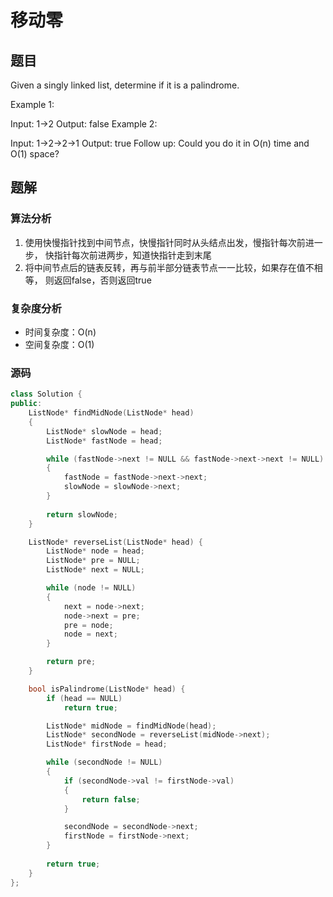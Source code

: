# 移动零
## 题目
Given a singly linked list, determine if it is a palindrome.

Example 1:

Input: 1->2
Output: false
Example 2:

Input: 1->2->2->1
Output: true
Follow up:
Could you do it in O(n) time and O(1) space?

## 题解
### 算法分析
1. 使用快慢指针找到中间节点，快慢指针同时从头结点出发，慢指针每次前进一步，
   快指针每次前进两步，知道快指针走到末尾
2. 将中间节点后的链表反转，再与前半部分链表节点一一比较，如果存在值不相等，
   则返回false，否则返回true
### 复杂度分析
+ 时间复杂度：O(n)
+ 空间复杂度：O(1)
### 源码
```C++ []
class Solution {
public:
    ListNode* findMidNode(ListNode* head)
    {
        ListNode* slowNode = head;
        ListNode* fastNode = head;

        while (fastNode->next != NULL && fastNode->next->next != NULL)
        {
            fastNode = fastNode->next->next;
            slowNode = slowNode->next;
        }
        
        return slowNode;
    }

    ListNode* reverseList(ListNode* head) {
        ListNode* node = head;
        ListNode* pre = NULL;
        ListNode* next = NULL;

        while (node != NULL)
        {
            next = node->next;
            node->next = pre;
            pre = node;
            node = next;
        }      

        return pre;
    }

    bool isPalindrome(ListNode* head) {
        if (head == NULL)
            return true;

        ListNode* midNode = findMidNode(head);
        ListNode* secondNode = reverseList(midNode->next);
        ListNode* firstNode = head;

        while (secondNode != NULL)
        {
            if (secondNode->val != firstNode->val)
            {
                return false;
            }

            secondNode = secondNode->next;
            firstNode = firstNode->next;
        }
        
        return true;
    }
};